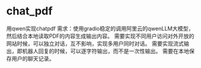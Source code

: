 # chat_pdf
用qwen实现chatpdf
需求：使用gradio稳定的调用阿里云的qwenLLM大模型，然后结合本地读取PDF的内容生成输出内容。
需要实现不同用户访问对外开放的网站时候，可以独立对话，互不影响，实现多用户同时对话。
需要实现流式输出，即机器人回复的时候，可以逐字符输出，而不是一次性输出。
需要在本地保存用户的聊天记录。
